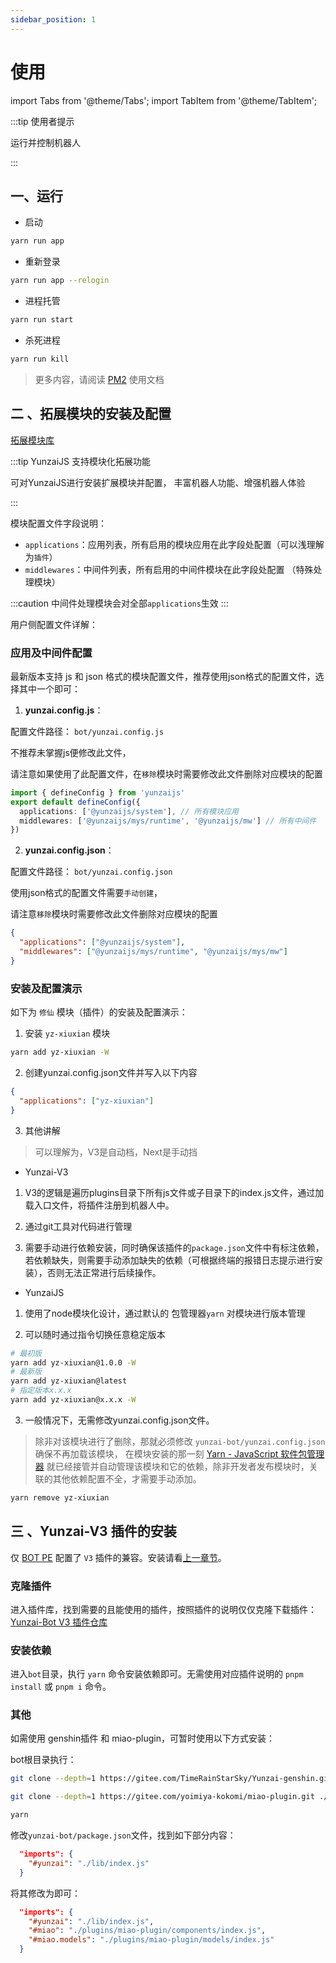 ```yaml
---
sidebar_position: 1
---
```


# 使用

import Tabs from '@theme/Tabs';
import TabItem from '@theme/TabItem';

:::tip 使用者提示

运行并控制机器人

:::

## 一、运行

- 启动

```sh
yarn run app
```

- 重新登录

```sh
yarn run app --relogin
```

- 进程托管

```sh
yarn run start
```

- 杀死进程

```sh
yarn run kill
```

> 更多内容，请阅读 [PM2](https://pm2.keymetrics.io/) 使用文档

## 二 、拓展模块的安装及配置

[拓展模块库](/docs/docs/category/module-shop)

:::tip YunzaiJS 支持模块化拓展功能

可对YunzaiJS进行安装扩展模块并配置，
丰富机器人功能、增强机器人体验

:::

模块配置文件字段说明：

- `applications`：应用列表，所有启用的模块应用在此字段处配置（可以浅理解为`插件`）
- `middlewares`：中间件列表，所有启用的中间件模块在此字段处配置 （特殊处理模块）

:::caution 中间件处理模块会对全部`applications`生效
:::

用户侧配置文件详解：

### 应用及中间件配置

最新版本支持 js 和 json 格式的模块配置文件，推荐使用json格式的配置文件，选择其中一个即可：

1. **yunzai.config.js**：

配置文件路径： `bot/yunzai.config.js`

不推荐未掌握js便修改此文件，

请注意如果使用了此配置文件，在`移除`模块时需要修改此文件删除对应模块的配置

```ts title="yunzai.config.js"
import { defineConfig } from 'yunzaijs'
export default defineConfig({
  applications: ['@yunzaijs/system'], // 所有模块应用
  middlewares: ['@yunzaijs/mys/runtime', '@yunzaijs/mw'] // 所有中间件
})
```

2. **yunzai.config.json**：

配置文件路径： `bot/yunzai.config.json`

使用json格式的配置文件需要`手动创建`，

请注意`移除`模块时需要修改此文件删除对应模块的配置

```json title="yunzai.config.json"
{
  "applications": ["@yunzaijs/system"],
  "middlewares": ["@yunzaijs/mys/runtime", "@yunzaijs/mys/mw"]
}
```

### 安装及配置演示

如下为 `修仙` 模块（插件）的安装及配置演示：

1. 安装 `yz-xiuxian` 模块

```sh
yarn add yz-xiuxian -W
```

2. 创建yunzai.config.json文件并写入以下内容

```json title="yunzai.config.json"
{
  "applications": ["yz-xiuxian"]
}
```

3. 其他讲解

> 可以理解为，V3是自动档，Next是手动挡

- Yunzai-V3

1. V3的逻辑是遍历plugins目录下所有js文件或子目录下的index.js文件，通过加载入口文件，将插件注册到机器人中。

2. 通过git工具对代码进行管理

3. 需要手动进行依赖安装，同时确保该插件的`package.json`文件中有标注依赖，若依赖缺失，则需要手动添加缺失的依赖（可根据终端的报错日志提示进行安装），否则无法正常进行后续操作。

- YunzaiJS

1. 使用了node模块化设计，通过默认的 包管理器`yarn` 对模块进行版本管理

2. 可以随时通过指令切换任意稳定版本

```sh title="版本切换示例"
# 最初版
yarn add yz-xiuxian@1.0.0 -W
# 最新版
yarn add yz-xiuxian@latest
# 指定版本x.x.x
yarn add yz-xiuxian@x.x.x -W
```

3. 一般情况下，无需修改yunzai.config.json文件。

> 除非对该模块进行了删除，那就必须修改 `yunzai-bot/yunzai.config.json` 确保不再加载该模块，
> 在模块安装的那一刻 [Yarn - JavaScript 软件包管理器](https://www.yarnpkg.cn/) 就已经接管并自动管理该模块和它的依赖，除非开发者发布模块时，关联的其他依赖配置不全，才需要手动添加。

```sh title="删除yu-xiuxian模块示例"
yarn remove yz-xiuxian
```

## 三 、Yunzai-V3 插件的安装

仅 [BOT PE](https://github.com/yunzaijs/yunzai-bot) 配置了 `V3` 插件的兼容。安装请看[上一章节](/docs/docs/b-next/user-docs/translate-your-site)。

### 克隆插件

进入插件库，找到需要的且能使用的插件，按照插件的说明仅仅克隆下载插件：[Yunzai-Bot V3 插件仓库](https://github.com/yhArcadia/Yunzai-Bot-plugins-index)

### 安装依赖

进入`bot`目录，执行 `yarn` 命令安装依赖即可。无需使用对应插件说明的 `pnpm install` 或 `pnpm i` 命令。

### 其他

如需使用 genshin插件 和 miao-plugin，可暂时使用以下方式安装：

bot根目录执行：

```sh title="genshin"
git clone --depth=1 https://gitee.com/TimeRainStarSky/Yunzai-genshin.git ./plugins/genshin/
```

```sh title="miao-plugin"
git clone --depth=1 https://gitee.com/yoimiya-kokomi/miao-plugin.git ./plugins/miao-plugin/
```

```sh title="安装依赖"
yarn
```

修改`yunzai-bot/package.json`文件，找到如下部分内容：

```json title="yunzai-bot/package.json"
  "imports": {
    "#yunzai": "./lib/index.js"
  }
```

将其修改为即可：

```json title="yunzai-bot/package.json"
  "imports": {
    "#yunzai": "./lib/index.js",
    "#miao": "./plugins/miao-plugin/components/index.js",
    "#miao.models": "./plugins/miao-plugin/models/index.js"
  }
```
